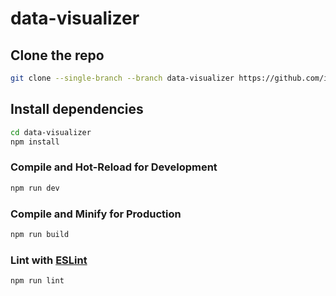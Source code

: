 # data-visualizer

## Clone the repo
```sh
git clone --single-branch --branch data-visualizer https://github.com/iHRIS/ihris-core-apps.git data-visualizer
```

## Install dependencies
```sh
cd data-visualizer
npm install
```

### Compile and Hot-Reload for Development

```sh
npm run dev
```

### Compile and Minify for Production

```sh
npm run build
```

### Lint with [ESLint](https://eslint.org/)

```sh
npm run lint
```
